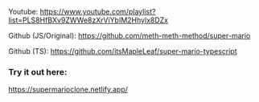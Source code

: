 Youtube: https://www.youtube.com/playlist?list=PLS8HfBXv9ZWWe8zXrViYbIM2Hhylx8DZx

Github (JS/Original): https://github.com/meth-meth-method/super-mario

Github (TS): https://github.com/itsMapleLeaf/super-mario-typescript

### Try it out here: 
https://supermarioclone.netlify.app/